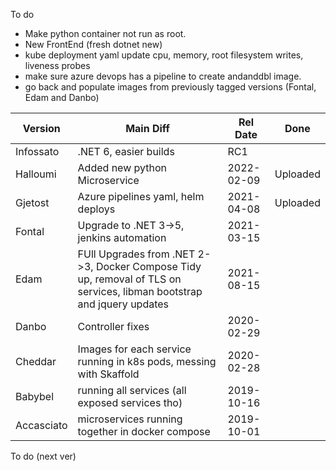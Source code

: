 To do
- Make python container not run as root. 
- New FrontEnd (fresh dotnet new)
- kube deployment yaml update cpu, memory, root filesystem writes, liveness probes
- make sure azure devops has a pipeline to create andanddbl image.
- go back and populate images from previously tagged versions (Fontal, Edam and Danbo)

|Version|Main Diff|Rel Date|Done
|--|--|--|--|
|Infossato|.NET 6, easier builds|RC1|
|Halloumi|Added new python Microservice|2022-02-09|Uploaded
|Gjetost|Azure pipelines yaml, helm deploys|2021-04-08|Uploaded
|Fontal|Upgrade to .NET 3->5, jenkins automation|2021-03-15||
|Edam|FUll Upgrades from .NET 2->3, Docker Compose Tidy up, removal of TLS on services, libman bootstrap and jquery updates|2021-08-15|
|Danbo|Controller fixes|2020-02-29|
|Cheddar|Images for each service running in k8s pods, messing with Skaffold|2020-02-28|
|Babybel|running all services (all exposed services tho)|2019-10-16|
|Accasciato|microservices running together in docker compose|2019-10-01|


To do (next ver)
